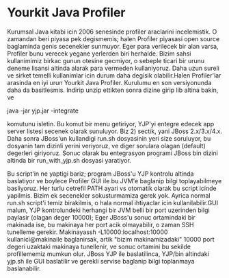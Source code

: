 # Yourkit Java Profiler

Kurumsal Java kitabi icin 2006 senesinde profiler araclarini
incelemistik. O zamandan beri piyasa pek degismemis; halen Profiler
piyasasi open source baglaminda genis secenekler sunmuyor. Eger para
verilecek bir alan varsa, Profiler bunu verecek yegane yerlerden biri
herhalde. Bizim sahsi kullanimimiz birkac gunun otesine gecmiyor, o
sebeple ticari bir urunu deneme lisansi altinda alarak para vermeden
kullaniyoruz. Daha uzun sureli ve sirket temelli kullanimlar icin
durum daha degisik olabilir.Halen Profiler'lar arasinda en iyi urun
Yourkit Java Profiler. Kurulumu en son versiyonunda daha da
basitlesmis. Indirip unzip ettikten sonra dizine girip lib altina
bakin, ve

java -jar yjp.jar -integrate

komutunu isletin. Bu komut bir menu getiriyor, YJP'yi entegre edecek
app server listesi secenek olarak sunuluyor. Biz 2) sectik, yani JBoss
2.x/3.x/4.x. Daha sonra JBoss'un kullandigi run.sh dosyasinin yeri
size soruluyor, bu dosyanin tam dizinli yerini veriyoruz, ve diger
sorulara olagan (default) degerleri giriyoruz. Sonuc olarak bu
entegrasyon programi JBoss bin dizini altinda bir run_with_yjp.sh
dosyasi yaratiyor.

Bu script'in ne yaptigi bariz; program JBoss'u YJP kontrolu altinda
baslatiyor ve boylece Profiler GUI ile bu JVM'e baglanip bilgi
toplayabilmeye basliyoruz. Her turlu cetrefil PATH ayari vs otomatik
olarak bu script icinde yapilmis. Bizim ek secenekler sokusturmamiza
gerek yok. Ayrica normal run.sh script'i temiz birakilmis, o hala
normal ihtiyaclar icin kullanilabilir.GUI malum, YJP kontrolundeki
herhangi bir JVM belli bir port uzerinden bilgi paylasir (olagan deger
10000); Eger JBoss'u sonuc ortamindaki bir makinada ise, bu makinaya
her port acik olmayabilir, o zaman SSH tunelleme gerekir. Makinayassh
-L10000:localhost:10000 kullanici@makinaile baglanirsak, artik "bizim
makinamizadaki" 10000 port degeri uzaktaki makinaya tunellenir, ve
sonuc ortamini bu sekilde profillememiz mumkun olur. JBoss YJP ile
baslatilinca, YJP/bin altindaki yjp.sh ile GUI baslatilir ve gerekli
servise baglanip bilgi toplanmaya baslanabilir.





